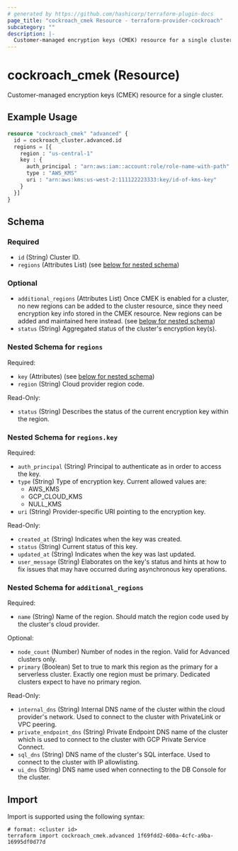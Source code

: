 ```yaml
---
# generated by https://github.com/hashicorp/terraform-plugin-docs
page_title: "cockroach_cmek Resource - terraform-provider-cockroach"
subcategory: ""
description: |-
  Customer-managed encryption keys (CMEK) resource for a single cluster.
---
```


# cockroach_cmek (Resource)

Customer-managed encryption keys (CMEK) resource for a single cluster.

## Example Usage

```terraform
resource "cockroach_cmek" "advanced" {
  id = cockroach_cluster.advanced.id
  regions = [{
    region : "us-central-1"
    key : {
      auth_principal : "arn:aws:iam::account:role/role-name-with-path"
      type : "AWS_KMS"
      uri : "arn:aws:kms:us-west-2:111122223333:key/id-of-kms-key"
    }
  }]
}
```

<!-- schema generated by tfplugindocs -->
## Schema

### Required

- `id` (String) Cluster ID.
- `regions` (Attributes List) (see [below for nested schema](#nestedatt--regions))

### Optional

- `additional_regions` (Attributes List) Once CMEK is enabled for a cluster, no new regions can be added to the cluster resource, since they need encryption key info stored in the CMEK resource. New regions can be added and maintained here instead. (see [below for nested schema](#nestedatt--additional_regions))
- `status` (String) Aggregated status of the cluster's encryption key(s).

<a id="nestedatt--regions"></a>
### Nested Schema for `regions`

Required:

- `key` (Attributes) (see [below for nested schema](#nestedatt--regions--key))
- `region` (String) Cloud provider region code.

Read-Only:

- `status` (String) Describes the status of the current encryption key within the region.

<a id="nestedatt--regions--key"></a>
### Nested Schema for `regions.key`

Required:

- `auth_principal` (String) Principal to authenticate as in order to access the key.
- `type` (String) Type of encryption key. Current allowed values are:
  * AWS_KMS
  * GCP_CLOUD_KMS
  * NULL_KMS
- `uri` (String) Provider-specific URI pointing to the encryption key.

Read-Only:

- `created_at` (String) Indicates when the key was created.
- `status` (String) Current status of this key.
- `updated_at` (String) Indicates when the key was last updated.
- `user_message` (String) Elaborates on the key's status and hints at how to fix issues that may have occurred during asynchronous key operations.



<a id="nestedatt--additional_regions"></a>
### Nested Schema for `additional_regions`

Required:

- `name` (String) Name of the region. Should match the region code used by the cluster's cloud provider.

Optional:

- `node_count` (Number) Number of nodes in the region. Valid for Advanced clusters only.
- `primary` (Boolean) Set to true to mark this region as the primary for a serverless cluster. Exactly one region must be primary. Dedicated clusters expect to have no primary region.

Read-Only:

- `internal_dns` (String) Internal DNS name of the cluster within the cloud provider's network. Used to connect to the cluster with PrivateLink or VPC peering.
- `private_endpoint_dns` (String) Private Endpoint DNS name of the cluster which is used to connect to the cluster with GCP Private Service Connect.
- `sql_dns` (String) DNS name of the cluster's SQL interface. Used to connect to the cluster with IP allowlisting.
- `ui_dns` (String) DNS name used when connecting to the DB Console for the cluster.

## Import

Import is supported using the following syntax:

```shell
# format: <cluster id>
terraform import cockroach_cmek.advanced 1f69fdd2-600a-4cfc-a9ba-16995df0d77d
```
